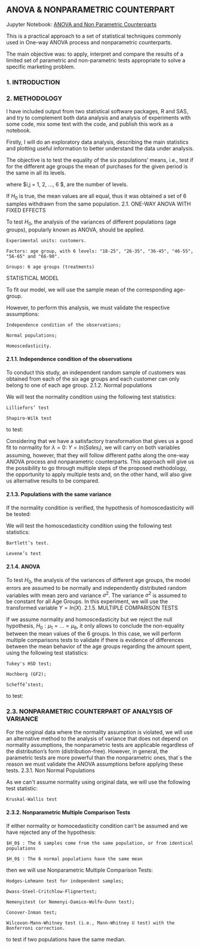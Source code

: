 ## ANOVA & NONPARAMETRIC COUNTERPART

Jupyter Notebook:
[ANOVA and Non Parametric Counterparts](https://github.com/hugosilveiradacunha/Statistics/blob/master/ANOVANonparametricCounterpart.ipynb)

This is a practical approach to a set of statistical techniques commonly used in One-way ANOVA process and nonparametric counterparts.

The main objective was: to apply, interpret and compare the results of a limited set of parametric and non-parametric tests appropriate to solve a specific marketing problem.


### 1. INTRODUCTION

### 2. METHODOLOGY

I have included output from two statistical software packages, R and SAS, and try to complement both data analysis and analysis of experiments with some code, mix some text with the code, and publish this work as a notebook.

Firstly, I will do an exploratory data analysis, describing the main statistics and plotting useful information to better understand the data under analysis.

The objective is to test the equality of the six populations’ means, i.e., test if for the different age groups the mean of purchases for the given period is the same in all its levels.

where $i,j = 1, 2, ..., 6 $, are the number of levels.

If $H_0$ is true, the mean values are all equal, thus it was obtained a set of 6 samples withdrawn from the same population.
2.1. ONE-WAY ANOVA WITH FIXED EFFECTS

To test $H_0$, the analysis of the variances of different populations (age groups), popularly known as ANOVA, should be applied.

    Experimental units: customers.

    Factors: age group, with 6 levels: "18-25", "26-35", "36-45", "46-55", "56-65" and "66-90".

    Groups: 6 age groups (treatments)

STATISTICAL MODEL

To fit our model, we will use the sample mean of the corresponding age-group.

However, to perform this analysis, we must validate the respective assumptions:

    Independence condition of the observations;

    Normal populations;

    Homoscedasticity.

#### 2.1.1. Independence condition of the observations

To conduct this study, an independent random sample of customers was obtained from each of the six age groups and each customer can only belong to one of each age group.
2.1.2. Normal populations

We will test the normality condition using the following test statistics:

    Lilliefors’ test

    Shapiro-Wilk test

to test:

Considering that we have a satisfactory transformation that gives us a good fit to normality for $\lambda = 0$: $Y = ln(Sales_i)$, we will carry on both variables assuming, however, that they will follow different paths along the one-way ANOVA process and nonparametric counterparts. This approach will give us the possibility to go through multiple steps of the proposed methodology, the opportunity to apply multiple tests and, on the other hand, will also give us alternative results to be compared.

#### 2.1.3. Populations with the same variance

If the normality condition is verified, the hypothesis of homoscedasticity will be tested:

We will test the homoscedasticity condition using the following test statistics:

    Bartlett’s test.

    Levene’s test

#### 2.1.4. ANOVA

To test $H_0$, the analysis of the variances of different age groups, the model errors are assumed to be normally and independently distributed random variables with mean zero and variance $\sigma ^2$. The variance $\sigma^2$ is assumed to be constant for all Age Groups. In this experiment, we will use the transformed variable $Y = ln(X)$.
2.1.5. MULTIPLE COMPARISON TESTS

If we assume normality and homoscedasticity but we reject the null hypothesis, $H_0 : \mu_1 = ...= \mu_6$, it only allows to conclude the non-equality between the mean values of the 6 groups. In this case, we will perform multiple comparisons tests to validate if there is evidence of differences between the mean behavior of the age groups regarding the amount spent, using the following test statistics:

    Tukey's HSD test;

    Hochberg (GF2);

    Scheffé’stest;

to test:

### 2.3. NONPARAMETRIC COUNTERPART OF ANALYSIS OF VARIANCE

For the original data where the normality assumption is violated, we will use an alternative method to the analysis of variance that does not depend on normality assumptions, the nonparametric tests are applicable regardless of the distribution’s form (distribution-free). However, in general, the parametric tests are more powerful than the nonparametric ones, that´s the reason we must validate the ANOVA assumptions before applying these tests.
2.3.1. Non Normal Populations

As we can't assume normality using original data, we will use the following test statistic:

    Kruskal-Wallis test


#### 2.3.2. Nonparametric Multiple Comparison Tests

If either normality or homocedasticity condition can't be assumed and we have rejected any of the hypothesis:

    $H_0$ : The 6 samples come from the same population, or from identical populations

    $H_0$ : The 6 normal populations have the same mean

then we will use Nonparametric Multiple Comparison Tests:

    Hodges-Lehmann test for independent samples;

    Dwass-Steel-Critchlow-Flignertest;

    Nemenyitest (or Nemenyi-Damico-Wolfe-Dunn test);

    Conover-Inman test;

    Wilcoxon-Mann-Whitney test (i.e., Mann-Whitney U test) with the Bonferroni correction.

to test if two populations have the same median.

